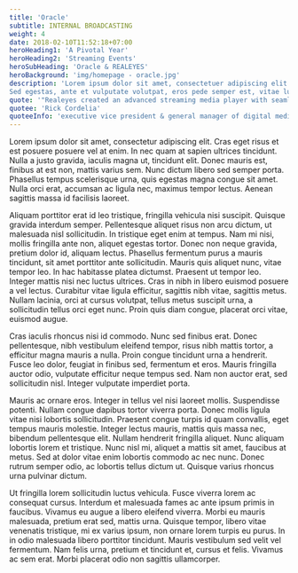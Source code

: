 ```yaml
---
title: 'Oracle'
subtitle: INTERNAL BROADCASTING
weight: 4
date: 2018-02-10T11:52:18+07:00
heroHeading1: 'A Pivotal Year'
heroHeading2: 'Streaming Events'
heroSubHeading: 'Oracle & REALEYES'
heroBackground: 'img/homepage - oracle.jpg'
description: 'Lorem ipsum dolor sit amet, consectetuer adipiscing elit. Phasellus hendrerit. Pellentesque aliquet nibh nec urna. In nisi neque, aliquet vel, dapibus id, mattis vel, nisi. Sed pretium, ligula sollicitudin laoreet viverra, tortor libero sodales leo, eget blandit nunc tortor eu nibh. Nullam mollis. Ut justo. Suspendisse potenti.
Sed egestas, ante et vulputate volutpat, eros pede semper est, vitae luctus metus libero eu augue. Morbi purus libero, faucibus adipiscing, commodo quis, gravida id, est. Sed lectus. Praesent elementum hendrerit tortor. Sed semper lorem at felis. Vestibulum volutpat, lacus a ultrices sagittis, mi neque euismod dui, eu pulvinar nunc sapien ornare nisl. Phasellus pede arcu, dapibus eu, fermentum et, dapibus sed, urna.'
quote: '"Realeyes created an advanced streaming media player with seamless clientside ad stitching for desktop and mobile web, worked as a trusted and valued partner to determine the best format and test multiple levels of redundancy, failover architecture and delivery."'
quotee: 'Rick Cordelia'
quoteeInfo: 'executive vice president & general manager of digital media, NBC Sports Group'
---
```


Lorem ipsum dolor sit amet, consectetur adipiscing elit. Cras eget risus et est posuere posuere vel at enim. In nec quam at sapien ultrices tincidunt. Nulla a justo gravida, iaculis magna ut, tincidunt elit. Donec mauris est, finibus at est non, mattis varius sem. Nunc dictum libero sed semper porta. Phasellus tempus scelerisque urna, quis egestas magna congue sit amet. Nulla orci erat, accumsan ac ligula nec, maximus tempor lectus. Aenean sagittis massa id facilisis laoreet.

Aliquam porttitor erat id leo tristique, fringilla vehicula nisi suscipit. Quisque gravida interdum semper. Pellentesque aliquet risus non arcu dictum, ut malesuada nisl sollicitudin. In tristique eget enim at tempus. Nam mi nisi, mollis fringilla ante non, aliquet egestas tortor. Donec non neque gravida, pretium dolor id, aliquam lectus. Phasellus fermentum purus a mauris tincidunt, sit amet porttitor ante sollicitudin. Mauris quis aliquet nunc, vitae tempor leo. In hac habitasse platea dictumst. Praesent ut tempor leo. Integer mattis nisi nec luctus ultrices. Cras in nibh in libero euismod posuere a vel lectus. Curabitur vitae ligula efficitur, sagittis nibh vitae, sagittis metus. Nullam lacinia, orci at cursus volutpat, tellus metus suscipit urna, a sollicitudin tellus orci eget nunc. Proin quis diam congue, placerat orci vitae, euismod augue.

Cras iaculis rhoncus nisi id commodo. Nunc sed finibus erat. Donec pellentesque, nibh vestibulum eleifend tempor, risus nibh mattis tortor, a efficitur magna mauris a nulla. Proin congue tincidunt urna a hendrerit. Fusce leo dolor, feugiat in finibus sed, fermentum et eros. Mauris fringilla auctor odio, vulputate efficitur neque tempus sed. Nam non auctor erat, sed sollicitudin nisl. Integer vulputate imperdiet porta.

Mauris ac ornare eros. Integer in tellus vel nisi laoreet mollis. Suspendisse potenti. Nullam congue dapibus tortor viverra porta. Donec mollis ligula vitae nisi lobortis sollicitudin. Praesent congue turpis id quam convallis, eget tempus mauris molestie. Integer lectus mauris, mattis quis massa nec, bibendum pellentesque elit. Nullam hendrerit fringilla aliquet. Nunc aliquam lobortis lorem et tristique. Nunc nisl mi, aliquet a mattis sit amet, faucibus at metus. Sed at dolor vitae enim lobortis commodo ac nec nunc. Donec rutrum semper odio, ac lobortis tellus dictum ut. Quisque varius rhoncus urna pulvinar dictum.

Ut fringilla lorem sollicitudin luctus vehicula. Fusce viverra lorem ac consequat cursus. Interdum et malesuada fames ac ante ipsum primis in faucibus. Vivamus eu augue a libero eleifend viverra. Morbi eu mauris malesuada, pretium erat sed, mattis urna. Quisque tempor, libero vitae venenatis tristique, mi ex varius ipsum, non ornare lorem turpis eu purus. In in odio malesuada libero porttitor tincidunt. Mauris vestibulum sed velit vel fermentum. Nam felis urna, pretium et tincidunt et, cursus et felis. Vivamus ac sem erat. Morbi placerat odio non sagittis ullamcorper.